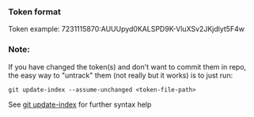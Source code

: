 ### Token format

Token example: 7231115870:AUUUpyd0KALSPD9K-VluXSv2JKjdlyt5F4w

### Note:

If you have changed the token(s) and don't want to commit them in repo, the easy way to "untrack" them (not really but it works) is to just run:

```git update-index --assume-unchanged <token-file-path>```

See [git update-index](https://mirrors.edge.kernel.org/pub/software/scm/git/docs/git-update-index.html) for further syntax help
